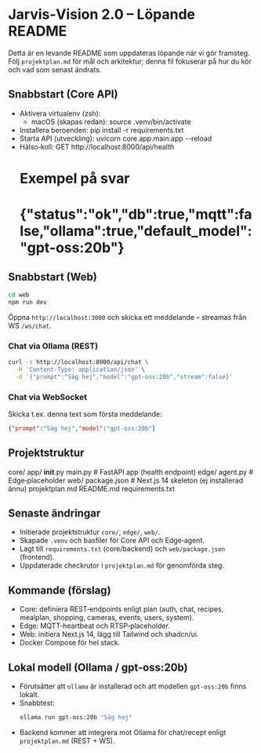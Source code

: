 # Jarvis‑Vision 2.0 – Löpande README

Detta är en levande README som uppdateras löpande när vi gör framsteg. Följ `projektplan.md` för mål och arkitektur; denna fil fokuserar på hur du kör och vad som senast ändrats.

## Snabbstart (Core API)

- Aktivera virtualenv (zsh):
  - macOS (skapas redan):
    source .venv/bin/activate
- Installera beroenden:
  pip install -r requirements.txt
- Starta API (utveckling):
  uvicorn core.app.main:app --reload
- Hälso‑koll:
  GET http://localhost:8000/api/health
  # Exempel på svar
  # {"status":"ok","db":true,"mqtt":false,"ollama":true,"default_model":"gpt-oss:20b"}

## Snabbstart (Web)

```bash
cd web
npm run dev
```

Öppna `http://localhost:3000` och skicka ett meddelande – streamas från WS `/ws/chat`.

### Chat via Ollama (REST)

```bash
curl -s http://localhost:8000/api/chat \
  -H 'Content-Type: application/json' \
  -d '{"prompt":"Säg hej","model":"gpt-oss:20b","stream":false}'
```

### Chat via WebSocket

Skicka t.ex. denna text som första meddelande:

```json
{"prompt":"Säg hej","model":"gpt-oss:20b"}
```

## Projektstruktur

core/
  app/
    __init__.py
    main.py           # FastAPI app (health endpoint)
edge/
  agent.py            # Edge‑placeholder
web/
  package.json        # Next.js 14 skeleton (ej installerad ännu)
projektplan.md
README.md
requirements.txt

## Senaste ändringar

- Initierade projektstruktur `core/`, `edge/`, `web/`.
- Skapade `.venv` och basfiler för Core API och Edge‑agent.
- Lagt till `requirements.txt` (core/backend) och `web/package.json` (frontend).
- Uppdaterade checkrutor i `projektplan.md` för genomförda steg.

## Kommande (förslag)

- Core: definiera REST‑endpoints enligt plan (auth, chat, recipes, mealplan, shopping, cameras, events, users, system).
- Edge: MQTT‑heartbeat och RTSP‑placeholder.
- Web: initiera Next.js 14, lägg till Tailwind och shadcn/ui.
- Docker Compose för hel stack.

## Lokal modell (Ollama / gpt-oss:20b)

- Förutsätter att `ollama` är installerad och att modellen `gpt-oss:20b` finns lokalt.
- Snabbtest:
  ```bash
  ollama run gpt-oss:20b "Säg hej"
  ```
- Backend kommer att integrera mot Ollama för chat/recept enligt `projektplan.md` (REST + WS).
